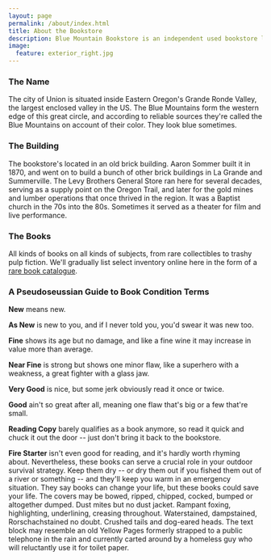 ```yaml
---
layout: page
permalink: /about/index.html
title: About the Bookstore
description: Blue Mountain Bookstore is an independent used bookstore located at the corner of Main &amp; Center in downtown Union, Oregon.
image:
  feature: exterior_right.jpg
---
```


### The Name

The city of Union is situated inside Eastern Oregon's Grande Ronde Valley, the largest enclosed valley in the US.  The Blue Mountains form the western edge of this great circle, and according to reliable sources they're called the Blue Mountains on account of their color.  They look blue sometimes.

### The Building

The bookstore's located in an old brick building.  Aaron Sommer built it in 1870, and went on to build a bunch of other brick buildings in La Grande and Summerville.  The Levy Brothers General Store ran here for several decades, serving as a supply point on the Oregon Trail, and later for the gold mines and lumber operations that once thrived in the region.  It was a Baptist church in the 70s into the 80s.  Sometimes it served as a theater for film and live performance.

### The Books

All kinds of books on all kinds of subjects, from rare collectibles to trashy pulp fiction.  We'll gradually list select inventory online here in the form of a [rare book catalogue](https://www.ilab.org/eng/catalogs/index.html).

### A Pseudoseussian Guide to Book Condition Terms

**New** means new.

**As New** is new to you, and if I never told you, you'd swear it was new too.

**Fine** shows its age but no damage, and like a fine wine it may increase in value more than average.

**Near Fine** is strong but shows one minor flaw, like a superhero with a weakness, a great fighter with a glass jaw.

**Very Good** is nice, but some jerk obviously read it once or twice.

**Good** ain't so great after all, meaning one flaw that's big or a few that're small.

**Reading Copy** barely qualifies as a book anymore, so read it quick and chuck it out the door -- just don't bring it back to the bookstore.

**Fire Starter** isn't even good for reading, and it's hardly worth rhyming about.  Nevertheless, these books can serve a crucial role in your outdoor survival strategy.  Keep them dry -- or dry them out if you fished them out of a river or something -- and they'll keep you warm in an emergency situation.  They say books can change your life, but these books could save your life.  The covers may be bowed, ripped, chipped, cocked, bumped or altogether dumped.  Dust mites but no dust jacket.  Rampant foxing, highlighting, underlining, creasing throughout.  Waterstained, dampstained, Rorschachstained no doubt.  Crushed tails and dog-eared heads.  The text block may resemble an old Yellow Pages formerly strapped to a public telephone in the rain and currently carted around by a homeless guy who will reluctantly use it for toilet paper.
